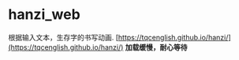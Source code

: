 # hanzi_web

根据输入文本，生存字的书写动画. [https://tqcenglish.github.io/hanzi/](https://tqcenglish.github.io/hanzi/) 
**加载缓慢，耐心等待**